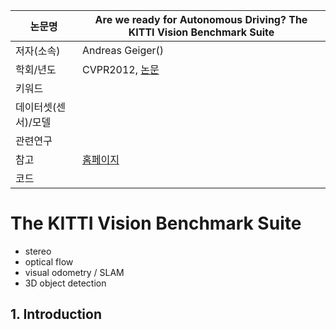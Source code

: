 |논문명 |Are we ready for Autonomous Driving? The KITTI Vision Benchmark Suite |
| --- | --- |
| 저자\(소속\) | Andreas Geiger\(\) |
| 학회/년도 | CVPR2012, [논문](http://www.cvlibs.net/publications/Geiger2012CVPR.pdf) |
| 키워드 | |
| 데이터셋(센서)/모델 | |
| 관련연구||
| 참고 |[홈페이지](http://www.cvlibs.net/datasets/kitti/) |
| 코드 | |


# The KITTI Vision Benchmark Suite

- stereo
- optical flow
- visual odometry / SLAM 
- 3D object detection



## 1. Introduction




<!--stackedit_data:
eyJoaXN0b3J5IjpbNjE1ODM3MDM5XX0=
-->
